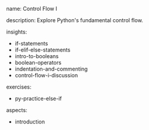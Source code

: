 name: Control Flow I

description: Explore Python's fundamental control flow.

insights:
  - if-statements
  - if-elif-else-statements
  - intro-to-booleans
  - boolean-operators
  - indentation-and-commenting
  - control-flow-i-discussion

exercises:
  - py-practice-else-if

aspects:
  - introduction
